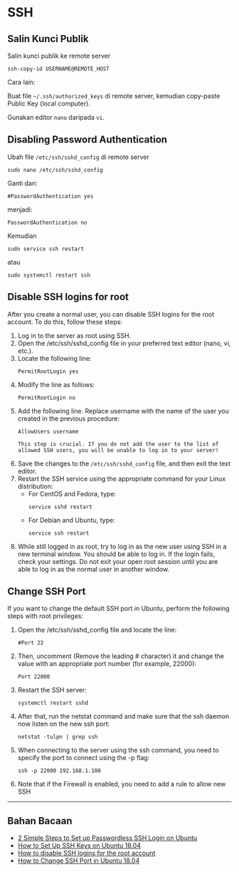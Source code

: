 # SSH

## Salin Kunci Publik
Salin kunci publik ke remote server
```
ssh-copy-id USERNAME@REMOTE_HOST
```

Cara lain:

Buat file `~/.ssh/authorized_keys` di remote server, kemudian copy-paste Public Key (local computer).

Gunakan editor `nano` daripada `vi`. 

## Disabling Password Authentication
Ubah file `/etc/ssh/sshd_config` di remote server

```
sudo nano /etc/ssh/sshd_config
```

Ganti dari:

```
#PasswordAuthentication yes
```

menjadi:

```
PasswordAuthentication no
```

Kemudian
```
sudo service ssh restart
```
atau
```
sudo systemctl restart ssh
```

## Disable SSH logins for root

After you create a normal user, you can disable SSH logins for the root account. To do this, follow these steps:

1. Log in to the server as root using SSH.
1. Open the /etc/ssh/sshd_config file in your preferred text editor (nano, vi, etc.).
1. Locate the following line:
    ```
    PermitRootLogin yes
    ```
1. Modify the line as follows:
    ```
    PermitRootLogin no
    ```
1. Add the following line. Replace username with the name of the user you created in the previous procedure:
    ```
    AllowUsers username
    ```
    ```
    This step is crucial. If you do not add the user to the list of allowed SSH users, you will be unable to log in to your server!
    ```
1. Save the changes to the `/etc/ssh/sshd_config` file, and then exit the text editor.
1. Restart the SSH service using the appropriate command for your Linux distribution:
    - For CentOS and Fedora, type:
      ```
      service sshd restart
      ```
    - For Debian and Ubuntu, type:
      ```
      service ssh restart
      ```
1. While still logged in as root, try to log in as the new user using SSH in a new terminal window. You should be able to log in. If the login fails, check your settings. Do not exit your open root session until you are able to log in as the normal user in another window.

## Change SSH Port

If you want to change the default SSH port in Ubuntu, perform the following steps with root privileges:

1. Open the /etc/ssh/sshd_config file and locate the line:
    ```
    #Port 22
    ```
1. Then, uncomment (Remove the leading # character) it and change the value with an appropriate port number (for example, 22000):
    ```
    Port 22000
    ```
1. Restart the SSH server:
    ```
    systemctl restart sshd
    ```
1. After that, run the netstat command and make sure that the ssh daemon now listen on the new ssh port:
    ```
    netstat -tulpn | grep ssh
    ```
1. When connecting to the server using the ssh command, you need to specify the port to connect using the -p flag:
    ```
    ssh -p 22000 192.168.1.100
    ```
1. Note that if the Firewall is enabled, you need to add a rule to allow new SSH

---
## Bahan Bacaan
- [2 Simple Steps to Set up Passwordless SSH Login on Ubuntu](https://www.linuxbabe.com/linux-server/setup-passwordless-ssh-login)
- [How to Set Up SSH Keys on Ubuntu 18.04](https://www.digitalocean.com/community/tutorials/how-to-set-up-ssh-keys-on-ubuntu-1804)
- [How to disable SSH logins for the root account](https://www.a2hosting.com/kb/getting-started-guide/accessing-your-account/disabling-ssh-logins-for-root)
- [How to Change SSH Port in Ubuntu 18.04](https://www.ubuntu18.com/ubuntu-change-ssh-port/)
